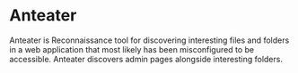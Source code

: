 # Anteater
Anteater is Reconnaissance tool for discovering interesting files and folders in a web application that most likely has been misconfigured to be accessible. Anteater discovers admin pages alongside interesting folders.
